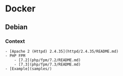 # Docker

## Debian

### Context
    - [Apache 2 (Httpd) 2.4.35](httpd/2.4.35/README.md)
    - PHP FPM
        - [7.2](php/fpm/7.2/README.md)
        - [7.3](php/fpm/7.3/README.md)
    - [Example](samples/)
